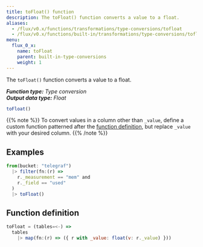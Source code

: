 ```yaml
---
title: toFloat() function
description: The toFloat() function converts a value to a float.
aliases:
  - /flux/v0.x/functions/transformations/type-conversions/tofloat
  - /flux/v0.x/functions/built-in/transformations/type-conversions/tofloat/
menu:
  flux_0_x:
    name: toFloat
    parent: built-in-type-conversions
    weight: 1
---
```


The `toFloat()` function converts a value to a float.

_**Function type:** Type conversion_  
_**Output data type:** Float_

```js
toFloat()
```

{{% note %}}
To convert values in a column other than `_value`, define a custom function
patterned after the [function definition](#function-definition),
but replace `_value` with your desired column.
{{% /note %}}

## Examples
```js
from(bucket: "telegraf")
  |> filter(fn:(r) =>
    r._measurement == "mem" and
    r._field == "used"
  )
  |> toFloat()
```

## Function definition
```js
toFloat = (tables=<-) =>
  tables
    |> map(fn:(r) => ({ r with _value: float(v: r._value) }))
```
